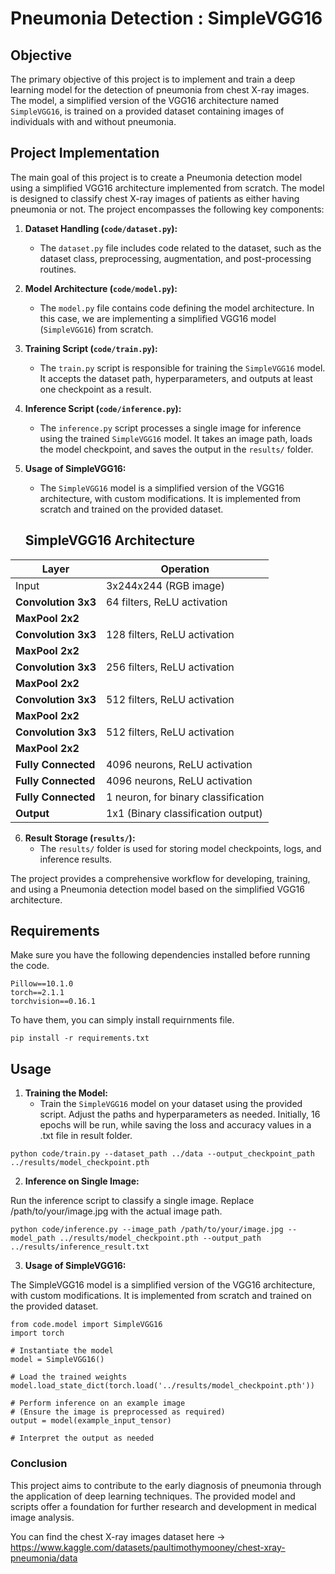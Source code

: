# Pneumonia Detection : SimpleVGG16

## Objective
The primary objective of this project is to implement and train a deep learning model for the detection of pneumonia from chest X-ray images. The model, a simplified version of the VGG16 architecture named `SimpleVGG16`, is trained on a provided dataset containing images of individuals with and without pneumonia.


## Project Implementation
The main goal of this project is to create a Pneumonia detection model using a simplified VGG16 architecture implemented from scratch. The model is designed to classify chest X-ray images of patients as either having pneumonia or not. The project encompasses the following key components:

1. **Dataset Handling (`code/dataset.py`):**
   - The `dataset.py` file includes code related to the dataset, such as the dataset class, preprocessing, augmentation, and post-processing routines.

2. **Model Architecture (`code/model.py`):**
   - The `model.py` file contains code defining the model architecture. In this case, we are implementing a simplified VGG16 model (`SimpleVGG16`) from scratch.

3. **Training Script (`code/train.py`):**
   - The `train.py` script is responsible for training the `SimpleVGG16` model. It accepts the dataset path, hyperparameters, and outputs at least one checkpoint as a result.

4. **Inference Script (`code/inference.py`):**
   - The `inference.py` script processes a single image for inference using the trained `SimpleVGG16` model. It takes an image path, loads the model checkpoint, and saves the output in the `results/` folder.

5. **Usage of SimpleVGG16:**
   - The `SimpleVGG16` model is a simplified version of the VGG16 architecture, with custom modifications. It is implemented from scratch and trained on the provided dataset.
   
   ## SimpleVGG16 Architecture

| Layer             | Operation                                  |
|-------------------|--------------------------------------------|
| Input             | 3x244x244 (RGB image)                      |
| **Convolution 3x3**| 64 filters, ReLU activation                |
| **MaxPool 2x2**    |                                            |
| **Convolution 3x3**| 128 filters, ReLU activation               |
| **MaxPool 2x2**    |                                            |
| **Convolution 3x3**| 256 filters, ReLU activation               |
| **MaxPool 2x2**    |                                            |
| **Convolution 3x3**| 512 filters, ReLU activation               |
| **MaxPool 2x2**    |                                            |
| **Convolution 3x3**| 512 filters, ReLU activation               |
| **MaxPool 2x2**    |                                            |
| **Fully Connected**| 4096 neurons, ReLU activation              |
| **Fully Connected**| 4096 neurons, ReLU activation              |
| **Fully Connected**| 1 neuron, for binary classification        |
| **Output**        | 1x1 (Binary classification output)          |


6. **Result Storage (`results/`):**
   - The `results/` folder is used for storing model checkpoints, logs, and inference results.

The project provides a comprehensive workflow for developing, training, and using a Pneumonia detection model based on the simplified VGG16 architecture.


## Requirements

Make sure you have the following dependencies installed before running the code.
```{python}
Pillow==10.1.0
torch==2.1.1
torchvision==0.16.1
```

To have them, you can simply install requirnments file. 
```{python}
pip install -r requirements.txt
```


## Usage

1. **Training the Model:**
   - Train the `SimpleVGG16` model on your dataset using the provided script. Adjust the paths and hyperparameters as needed. Initially, 16 epochs will be run, while saving the loss and accuracy values in a .txt file in result folder. 

```{python}
python code/train.py --dataset_path ../data --output_checkpoint_path ../results/model_checkpoint.pth
```

2. **Inference on Single Image:**

Run the inference script to classify a single image. Replace /path/to/your/image.jpg with the actual image path.
```{python}
python code/inference.py --image_path /path/to/your/image.jpg --model_path ../results/model_checkpoint.pth --output_path ../results/inference_result.txt

```

3. **Usage of SimpleVGG16:**

The SimpleVGG16 model is a simplified version of the VGG16 architecture, with custom modifications. It is implemented from scratch and trained on the provided dataset.


```{python}
from code.model import SimpleVGG16
import torch

# Instantiate the model
model = SimpleVGG16()

# Load the trained weights
model.load_state_dict(torch.load('../results/model_checkpoint.pth'))

# Perform inference on an example image
# (Ensure the image is preprocessed as required)
output = model(example_input_tensor)

# Interpret the output as needed

```

### Conclusion

This project aims to contribute to the early diagnosis of pneumonia through the application of deep learning techniques. The provided model and scripts offer a foundation for further research and development in medical image analysis.

You can find the chest X-ray images dataset here -> https://www.kaggle.com/datasets/paultimothymooney/chest-xray-pneumonia/data
